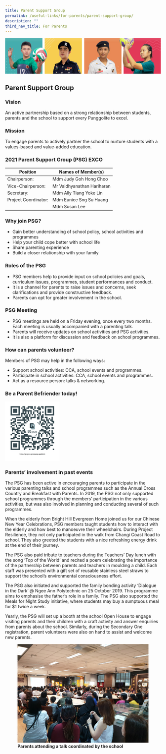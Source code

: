 ```yaml
---
title: Parent Support Group
permalink: /useful-links/for-parents/parent-support-group/
description: ""
third_nav_title: For Parents
---
```

![](/images/Our%20School/subbanner.jpg)

## Parent Support Group

### Vision


An active partnership based on a strong relationship between students, parents and the school to support every Punggolite to excel.

  

### Mission


To engage parents to actively partner the school to nurture students with a values-based and value-added education.

  

### 2021 Parent Support Group (PSG) EXCO

<table>
<thead>
  <tr>
    <th>Position<br></th>
    <th>Names of Member(s)<br></th>
  </tr>
</thead>
<tbody>
  <tr>
    <td>Chairperson:<br></td>
    <td>Mdm Judy Goh Hong Choo<br></td>
  </tr>
  <tr>
    <td>Vice-Chairperson:<br></td>
    <td>Mr Vaidhyanathan Hariharan<br></td>
  </tr>
  <tr>
    <td>Secretary:<br></td>
    <td>Mdm Ally Tiang Yoke Lin<br></td>
  </tr>
  <tr>
    <td>Project Coordinator:<br></td>
    <td>Mdm Eunice Sng Su Huang<br></td>
  </tr>
  <tr>
    <td> </td>
    <td>Mdm Susan Lee</td>
  </tr>
</tbody>
</table>

### Why join PSG?


*   Gain better understanding of school policy, school activities and programmes
*   Help your child cope better with school life
*   Share parenting experience
*   Build a closer relationship with your family

  

### Roles of the PSG


*   PSG members help to provide input on school policies and goals, curriculum issues, programmes, student performances and conduct.
*   It is a channel for parents to raise issues and concerns, seek clarifications and provide constructive feedback.
*   Parents can opt for greater involvement in the school.

  

### PSG Meeting


*   PSG meetings are held on a Friday evening, once every two months. Each meeting is usually accompanied with a parenting talk.
*   Parents will receive updates on school activities and PSG activities.
*   It is also a platform for discussion and feedback on school programmes.

  

### How can parents volunteer?


Members of PSG may help in the following ways:

*   Support school activities: CCA, school events and programmes.
*   Participate in school activities: CCA, school events and programmes.
*   Act as a resource person: talks & networking.

  

### Be a Parent Befriender today!



<img src="/images/Useful%20Links/For%20Parents/GOGOV%20Volunteer.png"  
     style="width:35%">

### Parents’ involvement in past events


The PSG has been active in encouraging parents to participate in the various parenting talks and school programmes such as the Annual Cross Country and Breakfast with Parents. In 2019, the PSG not only supported school programmes through the members’ participation in the various activities, but was also involved in planning and conducting several of such programmes.

  

When the elderly from Bright Hill Evergreen Home joined us for our Chinese New Year Celebrations, PSG members taught students how to interact with the elderly and how best to manoeuvre their wheelchairs. During Project Resilience, they not only participated in the walk from Changi Coast Road to school. They also greeted the students with a nice refreshing energy drink at the end of their journey.

  

The PSG also paid tribute to teachers during the Teachers’ Day lunch with the song ‘Top of the World’ and recited a poem celebrating the importance of the partnership between parents and teachers in moulding a child. Each staff was presented with a gift set of reusable stainless steel straws to support the school’s environmental consciousness effort.

  

The PSG also initiated and supported the family bonding activity ‘Dialogue in the Dark’ @ Ngee Ann Polytechnic on 25 October 2019. This programme aims to emphasise the father’s role in a family. The PSG also supported the Meals for Night Study initiative, where students may buy a sumptuous meal for $1 twice a week.

  

Yearly, the PSG will set up a booth at the school Open House to engage visiting parents and their children with a craft activity and answer enquiries from parents about the school. Similarly, during the Secondary One registration, parent volunteers were also on hand to assist and welcome new parents.


<figure>
<img src=/images/Useful%20Links/For%20Parents/Parents%20attending%20a%20talk%20coordinated%20by%20the%20school.jpg">
<figcaption> <strong> Parents attending a talk coordinated by the school</strong> </figcaption>
</figure>
